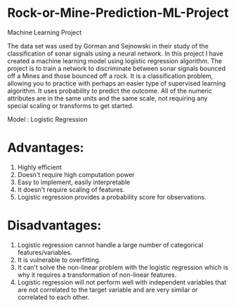 # Rock-or-Mine-Prediction-ML-Project
Machine Learning Project
 
The data set was used by Gorman and Sejnowski in their study of the classification of sonar signals using a neural network. In this project I have created a machine learning model using logistic regression algorithm. The project is to train a network to discriminate between sonar signals bounced off a Mines and those bounced off a rock. 
It is a classification problem, allowing you to practice with perhaps an easier type of supervised learning algorithm. It uses probability to predict the outcome. All of the numeric attributes are in the same units and the same scale, not requiring any special scaling or transforms to get started.

Model : Logistic Regression

# Advantages:

1. Highly efficient
2. Doesn't require high computation power
3. Easy to implement, easily interpretable
4. It doesn't require scaling of features.
5. Logistic regression provides a probability score for observations.

# Disadvantages:

1. Logistic regression cannot handle a large number of categorical features/variables.
2. It is vulnerable to overfitting.
3. It can't solve the non-linear problem with the logistic regression which is why it requires a transformation of non-linear features.
4. Logistic regression will not perform well with independent variables that are not correlated to the target variable and are very similar or correlated to each other.
